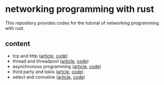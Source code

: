 # networking programming with rust

This repository provides codes for the tutorial of networking programming with rust.

## content

- tcp and http ([article](), [code]())
- thread and threadpool ([article](), [code]())
- asynchronous programming ([article](), [code]())
- third party and tokio ([artcle](), [code]())
- select and coroutine ([article](), [code]())

